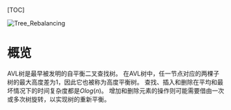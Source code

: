 [TOC]

![Tree_Rebalancing](https://gitee.com/caijingquan/imagebed/raw/master/1602317025_20200413224718319_832070324.png)

# 概览
AVL树是最早被发明的自平衡二叉查找树。
在AVL树中，任一节点对应的两棵子树的最大高度差为1，因此它也被称为高度平衡树。
查找、插入和删除在平均和最坏情况下的时间复杂度都是$Olog(n)$。
增加和删除元素的操作则可能需要借由一次或多次树旋转，以实现树的重新平衡。


